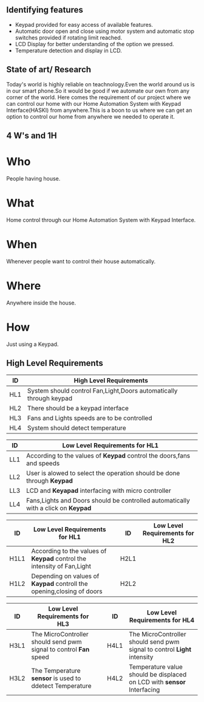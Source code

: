 ## Identifying features
* Keypad provided for easy access of available features.
* Automatic door open and close using motor system and automatic stop switches provided if rotating limit reached.
* LCD Display for better understanding of the option we pressed.
* Temperature detection and display in LCD.

## State of art/ Research
 Today's world is highly reliable on teachnology.Even the world around us is in our smart phone.So it would be good if we automate our own from any corner of the world.
 Here comes the requirement of our project where we can control our home with our Home Automation System with Keypad Interface(HASKI) from anywhere.This is a boon to us where we can get an option to control our home from anywhere we needed to operate it.

## 4 W's and 1H
# Who
People having house.
# What
Home control through our Home Automation System with Keypad Interface.
# When
Whenever people want to control their house automatically.
# Where
Anywhere inside the house.
# How
Just using a Keypad.


## High Level Requirements
| ID | High Level Requirements |
| -------- | -------------- |
| HL1 | System should control Fan,Light,Doors automatically through keypad|
| HL2 | There should be a keypad interface |
| HL3 | Fans and Lights speeds are to be controlled |
| HL4 | System should detect temperature |


| ID | Low Level Requirements for HL1|       
| -------- | -------------- | 
| LL1 | According to the values of __Keypad__ control the doors,fans and speeds|      
| LL2 | User is alowed to select the operation should be done through __Keypad__ |
| LL3 | LCD and __Keyapad__ interfacing with micro controller|      
| LL4 | Fans,Lights and Doors should be controlled automatically with a click on	__Keypad__ |

| ID | Low Level Requirements for HL1|       |ID | Low Level Requirements for HL2|
| -------- | -------------- | ---- |-------- | -------------- |
| H1L1 | According to the values of __Keypad__ control the intensity of Fan,Light|       |H2L1 |  | __Keypad__ value should be displayed on LCD screen |
| H1L2 | Depending on values of __Kaypad__ controll the opening,closing of doors|       |H2L2 |  |__Keypad__ shoul be interfaced microcontroller |



| ID | Low Level Requirements for HL3|  |ID | Low Level Requirements for HL4|
| -------- | -------------- | ---- | -------- | -------------- |
| H3L1 | The  MicroController should send pwm signal to control __Fan__ speed |  | H4L1 | The  MicroController should send pwm signal to control __Light__ intensity |
| H3L2 | The Temperature __sensor__ is used to ddetect Temperature  |  | H4L2 | Temperature value should be displaced on LCD with __sensor__ Interfacing |



